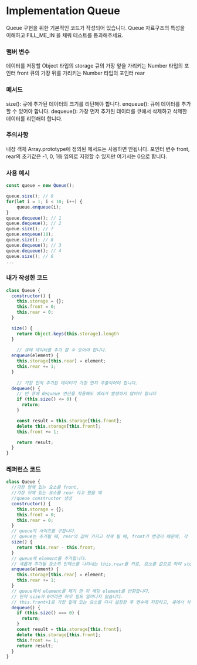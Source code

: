 # Implementation Queue
Queue 구현을 위한 기본적인 코드가 작성되어 있습니다. Queue 자료구조의 특성을 이해하고 FILL_ME_IN 을 채워 테스트를 통과해주세요.

### 맴버 변수
데이터를 저장할 Object 타입의 storage
큐의 가장 앞을 가리키는 Number 타입의 포인터 front
큐의 가장 뒤를 가리키는 Number 타입의 포인터 rear

### 메서드
size(): 큐에 추가된 데이터의 크기를 리턴해야 합니다.
enqueue(): 큐에 데이터를 추가할 수 있어야 합니다.
dequeue(): 가장 먼저 추가된 데이터를 큐에서 삭제하고 삭제한 데이터를 리턴해야 합니다.

### 주의사항
내장 객체 Array.prototype에 정의된 메서드는 사용하면 안됩니다.
포인터 변수 front, rear의 초기값은 -1, 0, 1등 임의로 지정할 수 있지만 여기서는 0으로 합니다.

### 사용 예시
```js
const queue = new Queue();

queue.size(); // 0
for(let i = 1; i < 10; i++) {
  	queue.enqueue(i);
}
queue.dequeue(); // 1
queue.dequeue(); // 2
queue.size(); // 7
queue.enqueue(10);
queue.size(); // 8
queue.dequeue(); // 3
queue.dequeue(); // 4
queue.size(); // 6
...
```

### 내가 작성한 코드
```js
class Queue {
  constructor() {
    this.storage = {};
    this.front = 0;
    this.rear = 0;
  }

  size() {
    return Object.keys(this.storage).length
  }
	
	// 큐에 데이터를 추가 할 수 있어야 합니다.
  enqueue(element) {
    this.storage[this.rear] = element;
    this.rear += 1;
  }
	
	// 가장 먼저 추가된 데이터가 가장 먼저 추출되어야 합니다.
  dequeue() {
    // 빈 큐에 dequeue 연산을 적용해도 에러가 발생하지 않아야 합니다
    if (this.size() <= 0) {
      return;
    }

    const result = this.storage[this.front];
    delete this.storage[this.front];
    this.front += 1;

    return result;
  }
}
```

### 레퍼런스 코드
```js
class Queue {
  //가장 앞에 있는 요소를 front,
  //가장 뒤에 있는 요소를 rear 라고 했을 때
  //queue constructor 생성
  constructor() {
    this.storage = {};
    this.front = 0;
    this.rear = 0;
  }
  // queue의 사이즈를 구합니다.
  // queue는 추가될 때, rear의 값이 커지고 삭제 될 때, front가 변경이 때문에, 각 값을 알아야 size를 구할 수 있습니다.
  size() {
    return this.rear - this.front;
  }
  // queue에 element를 추가합니다.
  // 새롭게 추가될 요소의 인덱스를 나타내는 this.rear를 키로, 요소를 값으로 하여 storage에 할당합니다. this.rear은 다음 인덱스를 가리키게 하여 새로운 요소에 대비합니다.
  enqueue(element) {
    this.storage[this.rear] = element;
    this.rear += 1;
  }
  // queue에서 element를 제거 한 뒤 해당 element를 반환합니다.
  // 만약 size가 0이라면 아무 일도 일어나지 않습니다.
  // this.front+1로 가장 앞에 있는 요소를 다시 설정한 후 변수에 저장하고, 큐에서 삭제합니다.
  dequeue() {
    if (this.size() === 0) {
      return;
    }
    const result = this.storage[this.front];
    delete this.storage[this.front];
    this.front += 1;
    return result;
  }
}
```